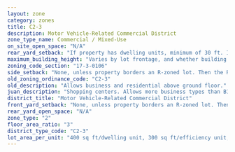 ```yaml
---
layout: zone
category: zones
title: C2-3
description: Motor Vehicle-Related Commercial District
zone_type_name: Commercial / Mixed-Use
on_site_open_space: "N/A"
rear_yard_setback: "If property has dwelling units, minimum of 30 ft. If its rear property line borders the side property line of an R-zoned lot, the rear setback must equal the side setback of the R-zoned lot. If rear line borders the R lot&#39;s rear line, setback must be at least 16 ft."
maximum_building_height: "Varies by lot frontage, and whether building has ground-floor commercial space. (See 17-3-0408)"
zoning_code_section: "17-3-0106"
side_setback: "None, unless property borders an R-zoned lot. Then the R lot&#39;s front setback applies."
old_zoning_ordinance_code: "C2-3"
old_description: "Allows business and residential above ground floor."
juan_description: "Shopping centers. Allows more business types than B1 districts, including liquor stores, warehouses, and auto shops. Apartment allowed above the ground floor."
district_title: "Motor Vehicle-Related Commercial District"
front_yard_setback: "None, unless property borders an R-zoned lot. Then the front setback must be at least 50% of the R lot&#39;s front setback. (See 17-3-0404.)"
rear_yard_open_space: "N/A"
zone_type: "2"
floor_area_ratio: "3"
district_type_code: "C2-3"
lot_area_per_unit: "400 sq ft/dwelling unit, 300 sq ft/efficiency unit, 200 sq ft/SRO unit"
---
```


